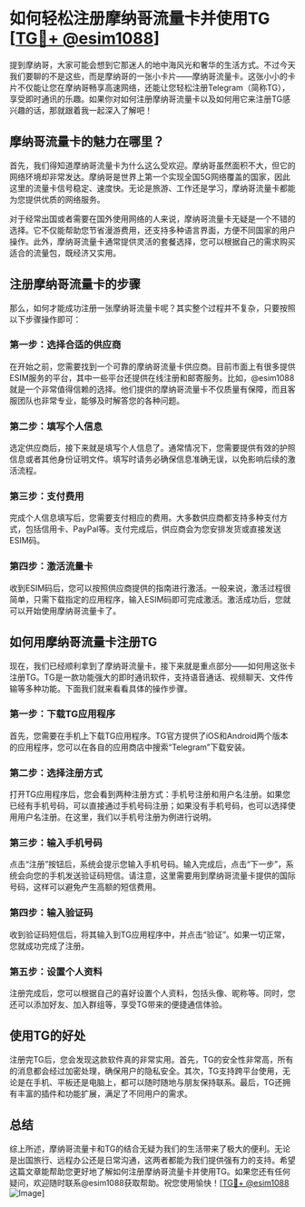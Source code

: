 # 如何轻松注册摩纳哥流量卡并使用TG [[TG💪+ @esim1088](https://t.me/s/esim1088)]

提到摩纳哥，大家可能会想到它那迷人的地中海风光和奢华的生活方式。不过今天我们要聊的不是这些，而是摩纳哥的一张小卡片——摩纳哥流量卡。这张小小的卡片不仅能让您在摩纳哥畅享高速网络，还能让您轻松注册Telegram（简称TG），享受即时通讯的乐趣。如果你对如何注册摩纳哥流量卡以及如何用它来注册TG感兴趣的话，那就跟着我一起深入了解吧！

## 摩纳哥流量卡的魅力在哪里？

首先，我们得知道摩纳哥流量卡为什么这么受欢迎。摩纳哥虽然面积不大，但它的网络环境却非常发达。摩纳哥是世界上第一个实现全国5G网络覆盖的国家，因此这里的流量卡信号稳定、速度快。无论是旅游、工作还是学习，摩纳哥流量卡都能为您提供优质的网络服务。

对于经常出国或者需要在国外使用网络的人来说，摩纳哥流量卡无疑是一个不错的选择。它不仅能帮助您节省漫游费用，还支持多种语言界面，方便不同国家的用户操作。此外，摩纳哥流量卡通常提供灵活的套餐选择，您可以根据自己的需求购买适合的流量包，既经济又实用。

## 注册摩纳哥流量卡的步骤

那么，如何才能成功注册一张摩纳哥流量卡呢？其实整个过程并不复杂，只要按照以下步骤操作即可：

### 第一步：选择合适的供应商

在开始之前，您需要找到一个可靠的摩纳哥流量卡供应商。目前市面上有很多提供ESIM服务的平台，其中一些平台还提供在线注册和邮寄服务。比如，@esim1088 就是一个非常值得信赖的选择。他们提供的摩纳哥流量卡不仅质量有保障，而且客服团队也非常专业，能够及时解答您的各种问题。

### 第二步：填写个人信息

选定供应商后，接下来就是填写个人信息了。通常情况下，您需要提供有效的护照信息或者其他身份证明文件。填写时请务必确保信息准确无误，以免影响后续的激活流程。

### 第三步：支付费用

完成个人信息填写后，您需要支付相应的费用。大多数供应商都支持多种支付方式，包括信用卡、PayPal等。支付完成后，供应商会为您安排发货或直接发送ESIM码。

### 第四步：激活流量卡

收到ESIM码后，您可以按照供应商提供的指南进行激活。一般来说，激活过程很简单，只需下载指定的应用程序，输入ESIM码即可完成激活。激活成功后，您就可以开始使用摩纳哥流量卡了。

## 如何用摩纳哥流量卡注册TG

现在，我们已经顺利拿到了摩纳哥流量卡，接下来就是重点部分——如何用这张卡注册TG。TG是一款功能强大的即时通讯软件，支持语音通话、视频聊天、文件传输等多种功能。下面我们就来看看具体的操作步骤。

### 第一步：下载TG应用程序

首先，您需要在手机上下载TG应用程序。TG官方提供了iOS和Android两个版本的应用程序，您可以在各自的应用商店中搜索“Telegram”下载安装。

### 第二步：选择注册方式

打开TG应用程序后，您会看到两种注册方式：手机号注册和用户名注册。如果您已经有手机号码，可以直接通过手机号码注册；如果没有手机号码，也可以选择使用用户名注册。在这里，我们以手机号注册为例进行说明。

### 第三步：输入手机号码

点击“注册”按钮后，系统会提示您输入手机号码。输入完成后，点击“下一步”，系统会向您的手机发送验证码短信。请注意，这里需要用到摩纳哥流量卡提供的国际号码，这样可以避免产生高额的短信费用。

### 第四步：输入验证码

收到验证码短信后，将其输入到TG应用程序中，并点击“验证”。如果一切正常，您就成功完成了注册。

### 第五步：设置个人资料

注册完成后，您可以根据自己的喜好设置个人资料，包括头像、昵称等。同时，您还可以添加好友、加入群组等，享受TG带来的便捷通信体验。

## 使用TG的好处

注册完TG后，您会发现这款软件真的非常实用。首先，TG的安全性非常高，所有的消息都会经过加密处理，确保用户的隐私安全。其次，TG支持跨平台使用，无论是在手机、平板还是电脑上，都可以随时随地与朋友保持联系。最后，TG还拥有丰富的插件和功能扩展，满足了不同用户的需求。

## 总结

综上所述，摩纳哥流量卡和TG的结合无疑为我们的生活带来了极大的便利。无论是出国旅行、远程办公还是日常沟通，这两者都能为我们提供强有力的支持。希望这篇文章能帮助您更好地了解如何注册摩纳哥流量卡并使用TG。如果您还有任何疑问，欢迎随时联系@esim1088获取帮助。祝您使用愉快！[[TG💪+ @esim1088](https://t.me/s/esim1088) ![Image](https://i.postimg.cc/4NQfJmqS/Snipaste-2025-05-13-00-14-12.png)]